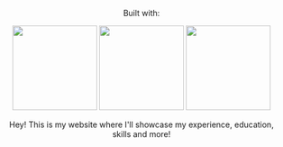 <center> 
	<p>Built with:</p>
	<img src="https://upload.wikimedia.org/wikipedia/commons/thumb/a/a7/React-icon.svg/2300px-React-icon.svg.png" width="150"/>
	<img src="https://upload.wikimedia.org/wikipedia/commons/6/6a/JavaScript-logo.png" width="150"/>
	<img src="https://upload.wikimedia.org/wikipedia/commons/thumb/d/d5/Tailwind_CSS_Logo.svg/2048px-Tailwind_CSS_Logo.svg.png" width="150"/>

Hey! This is my website where I'll showcase my experience, education, skills and more!
</center>